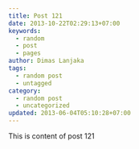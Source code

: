 ```yaml
---
title: Post 121
date: 2013-10-22T02:29:13+07:00
keywords:
  - random
  - post
  - pages
author: Dimas Lanjaka
tags:
  - random post
  - untagged
category:
  - random post
  - uncategorized
updated: 2013-06-04T05:10:28+07:00
---
```

This is content of post 121